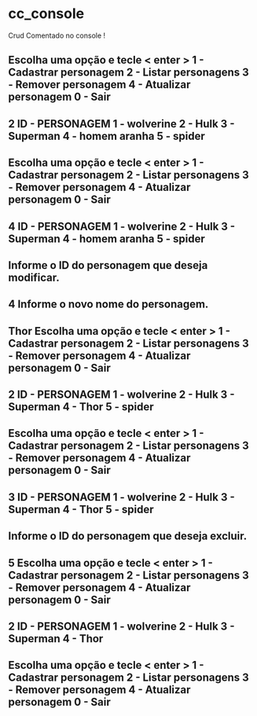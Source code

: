 cc_console
==========

Crud Comentado no console !

Escolha uma opção e tecle < enter >
1 - Cadastrar personagem
2 - Listar personagens
3 - Remover personagem
4 - Atualizar personagem
0 - Sair
-------------------------------

2
ID - PERSONAGEM
1 - wolverine
2 - Hulk
3 - Superman
4 - homem aranha
5 - spider
-------------------------------

Escolha uma opção e tecle < enter >
1 - Cadastrar personagem
2 - Listar personagens
3 - Remover personagem
4 - Atualizar personagem
0 - Sair
-------------------------------

4
ID - PERSONAGEM
1 - wolverine
2 - Hulk
3 - Superman
4 - homem aranha
5 - spider
-------------------------------

Informe o ID do personagem que deseja modificar.
-------------------------------

4
Informe o novo nome do personagem.
-------------------------------

Thor
Escolha uma opção e tecle < enter >
1 - Cadastrar personagem
2 - Listar personagens
3 - Remover personagem
4 - Atualizar personagem
0 - Sair
-------------------------------

2
ID - PERSONAGEM
1 - wolverine
2 - Hulk
3 - Superman
4 - Thor
5 - spider
-------------------------------

Escolha uma opção e tecle < enter >
1 - Cadastrar personagem
2 - Listar personagens
3 - Remover personagem
4 - Atualizar personagem
0 - Sair
-------------------------------

3
ID - PERSONAGEM
1 - wolverine
2 - Hulk
3 - Superman
4 - Thor
5 - spider
-------------------------------

Informe o ID do personagem que deseja excluir.
-------------------------------

5
Escolha uma opção e tecle < enter >
1 - Cadastrar personagem
2 - Listar personagens
3 - Remover personagem
4 - Atualizar personagem
0 - Sair
-------------------------------

2
ID - PERSONAGEM
1 - wolverine
2 - Hulk
3 - Superman
4 - Thor
-------------------------------

Escolha uma opção e tecle < enter >
1 - Cadastrar personagem
2 - Listar personagens
3 - Remover personagem
4 - Atualizar personagem
0 - Sair
-------------------------------



